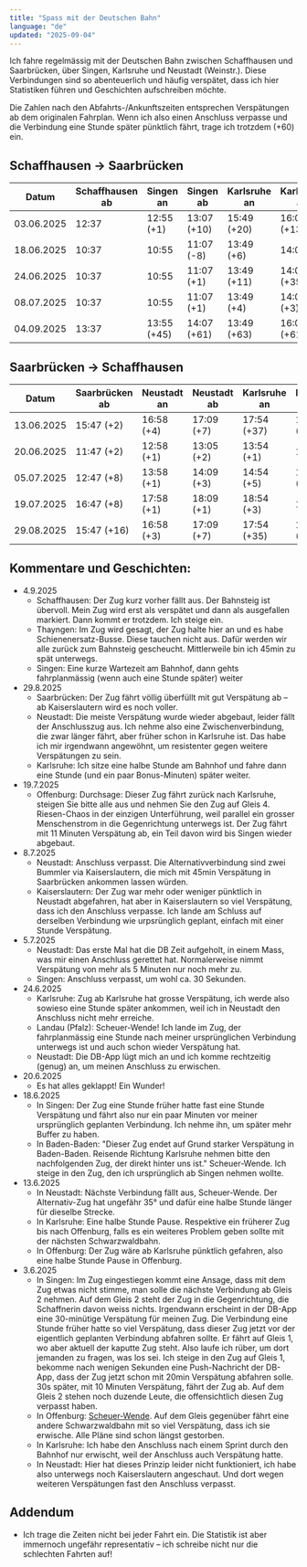 ```yaml
---
title: "Spass mit der Deutschen Bahn"
language: "de"
updated: "2025-09-04"
---
```


Ich fahre regelmässig mit der Deutschen Bahn zwischen Schaffhausen und Saarbrücken, über Singen, Karlsruhe und Neustadt (Weinstr.). Diese Verbindungen sind so abenteuerlich und häufig verspätet, dass ich hier Statistiken führen und Geschichten aufschreiben möchte.

Die Zahlen nach den Abfahrts-/Ankunftszeiten entsprechen Verspätungen ab dem originalen Fahrplan. Wenn ich also einen Anschluss verpasse und die Verbindung eine Stunde später pünktlich fährt, trage ich trotzdem (+60) ein.

## Schaffhausen -> Saarbrücken

| Datum      | Schaffhausen ab | Singen an   | Singen ab   | Karlsruhe an | Karlsruhe ab | Neustadt an | Neustadt ab | Saarbrücken an |
|------------|-----------------|-------------|-------------|--------------|--------------|-------------|-------------|----------------|
| 03.06.2025 | 12:37           | 12:55 (+1)  | 13:07 (+10) | 15:49 (+20)  | 16:01 (+13)  | 16:51 (+18) | 17:00 (+26) | 18:15 (+43)    |
| 18.06.2025 | 10:37           | 10:55       | 11:07 (-8)  | 13:49 (+6)   | 14:05        | 14:51 (+2)  | 15:00 (+1)  | 16:15          |
| 24.06.2025 | 10:37           | 10:55       | 11:07 (+1)  | 13:49 (+11)  | 14:05 (+35)  | 14:51 (+66) | 15:00 (+63) | 16:15 (+60)    |
| 08.07.2025 | 10:37           | 10:55       | 11:07 (+1)  | 13:49 (+4)   | 14:05 (+3)   | 14:51 (+15) | 15:00 (+32) | 16:15 (+60)    |
| 04.09.2025 | 13:37           | 13:55 (+45) | 14:07 (+61) | 13:49 (+63)  | 16:05 (+61)  | 16:51 (+61) | 17:00 (+70) | 18:15 (+60)    |

## Saarbrücken -> Schaffhausen

| Datum      | Saarbrücken ab | Neustadt an | Neustadt ab | Karlsruhe an | Karlsruhe ab | Singen an   | Singen ab   | Schaffhausen an |
|------------|----------------|-------------|-------------|--------------|--------------|-------------|-------------|-----------------|
| 13.06.2025 | 15:47 (+2)     | 16:58 (+4)  | 17:09 (+7)  | 17:54 (+37)  | 18:10 (+29)  | 20:50 (+62) | 21:06 (+60) | 21:24 (+60)     |
| 20.06.2025 | 11:47 (+2)     | 12:58 (+1)  | 13:05 (+2)  | 13:54 (+1)   | 14:07        | 16:50       | 17:06       | 17:24           |
| 05.07.2025 | 12:47 (+8)     | 13:58 (+1)  | 14:09 (+3)  | 14:54 (+5)   | 15:07 (+16)  | 17:50 (+16) | 18:06 (+30) | 18:24 (+30)     |
| 19.07.2025 | 16:47 (+8)     | 17:58 (+1)  | 18:09 (+1)  | 18:54 (+3)   | 19:07        | 21:50 (+6)  | 22:06       | 22:24           |
| 29.08.2025 | 15:47 (+16)    | 16:58 (+3)  | 17:09 (+7)  | 17:54 (+35)  | 18:10 (+61)  | 20:50 (+65) | 21:06 (+60) | 21:24  (+60)    |


## Kommentare und Geschichten:
- 4.9.2025
  - Schaffhausen: Der Zug kurz vorher fällt aus. Der Bahnsteig ist übervoll. Mein Zug wird erst als verspätet und dann als ausgefallen markiert. Dann kommt er trotzdem. Ich steige ein.
  - Thayngen: Im Zug wird gesagt, der Zug halte hier an und es habe Schienenersatz-Busse. Diese tauchen nicht aus. Dafür werden wir alle zurück zum Bahnsteig gescheucht. Mittlerweile bin ich 45min zu spät unterwegs.
  - Singen: Eine kurze Wartezeit am Bahnhof, dann gehts fahrplanmässig (wenn auch eine Stunde später) weiter
- 29.8.2025
  - Saarbrücken: Der Zug fährt völlig überfüllt mit gut Verspätung ab – ab Kaiserslautern wird es noch voller.
  - Neustadt: Die meiste Verspätung wurde wieder abgebaut, leider fällt der Anschlusszug aus. Ich nehme also eine Zwischenverbindung, die zwar länger fährt, aber früher schon in Karlsruhe ist. Das habe ich mir irgendwann angewöhnt, um resistenter gegen weitere Verspätungen zu sein.
  - Karlsruhe: Ich sitze eine halbe Stunde am Bahnhof und fahre dann eine Stunde (und ein paar Bonus-Minuten) später weiter.
- 19.7.2025
  - Offenburg: Durchsage: Dieser Zug fährt zurück nach Karlsruhe, steigen Sie bitte alle aus und nehmen Sie den Zug auf Gleis 4. Riesen-Chaos in der einzigen Unterführung, weil parallel ein grosser Menschenstrom in die Gegenrichtung unterwegs ist. Der Zug fährt mit 11 Minuten Verspätung ab, ein Teil davon wird bis Singen wieder abgebaut.
- 8.7.2025
  - Neustadt: Anschluss verpasst. Die Alternativverbindung sind zwei Bummler via Kaiserslautern, die mich mit 45min Verspätung in Saarbrücken ankommen lassen würden.
  - Kaiserslautern: Der Zug war mehr oder weniger pünktlich in Neustadt abgefahren, hat aber in Kaiserslautern so viel Verspätung, dass ich den Anschluss verpasse. Ich lande am Schluss auf derselben Verbindung wie urpsrünglich geplant, einfach mit einer Stunde Verspätung.
- 5.7.2025
  - Neustadt: Das erste Mal hat die DB Zeit aufgeholt, in einem Mass, was mir einen Anschluss gerettet hat. Normalerweise nimmt Verspätung von mehr als 5 Minuten nur noch mehr zu.
  - Singen: Anschluss verpasst, um wohl ca. 30 Sekunden.
- 24.6.2025
  - Karlsruhe: Zug ab Karlsruhe hat grosse Verspätung, ich werde also sowieso eine Stunde später ankommen, weil ich in Neustadt den Anschluss nicht mehr erreiche.
  - Landau (Pfalz): Scheuer-Wende! Ich lande im Zug, der fahrplanmässig eine Stunde nach meiner ursprünglichen Verbindung unterwegs ist und auch schon wieder Verspätung hat.
  - Neustadt: Die DB-App lügt mich an und ich komme rechtzeitig (genug) an, um meinen Anschluss zu erwischen.
- 20.6.2025
  - Es hat alles geklappt! Ein Wunder!
- 18.6.2025
  - In Singen: Der Zug eine Stunde früher hatte fast eine Stunde Verspätung und fährt also nur ein paar Minuten vor meiner ursprünglich geplanten Verbindung. Ich nehme ihn, um später mehr Buffer zu haben.
  - In Baden-Baden: "Dieser Zug endet auf Grund starker Verspätung in Baden-Baden. Reisende Richtung Karlsruhe nehmen bitte den nachfolgenden Zug, der direkt hinter uns ist." Scheuer-Wende. Ich steige in den Zug, den ich ursprünglich ab Singen nehmen wollte.
- 13.6.2025
  - In Neustadt: Nächste Verbindung fällt aus, Scheuer-Wende. Der Alternativ-Zug hat ungefähr 35° und dafür eine halbe Stunde länger für dieselbe Strecke.
  - In Karlsruhe: Eine halbe Stunde Pause. Respektive ein früherer Zug bis nach Offenburg, falls es ein weiteres Problem geben sollte mit der nächsten Schwarzwaldbahn.
  - In Offenburg: Der Zug wäre ab Karlsruhe pünktlich gefahren, also eine halbe Stunde Pause in Offenburg.
- 3.6.2025
  - In Singen: Im Zug eingestiegen kommt eine Ansage, dass mit dem Zug etwas nicht stimme, man solle die nächste Verbindung ab Gleis 2 nehmen. Auf dem Gleis 2 steht der Zug in die Gegenrichtung, die Schaffnerin davon weiss nichts. Irgendwann erscheint in der DB-App eine 30-minütige Verspätung für meinen Zug. Die Verbindung eine Stunde früher hatte so viel Verspätung, dass dieser Zug jetzt vor der eigentlich geplanten Verbindung abfahren sollte. Er fährt auf Gleis 1, wo aber aktuell der kaputte Zug steht. Also laufe ich rüber, um dort jemanden zu fragen, was los sei. Ich steige in den Zug auf Gleis 1, bekomme nach wenigen Sekunden eine Push-Nachricht der DB-App, dass der Zug jetzt schon mit 20min Verspätung abfahren solle. 30s später, mit 10 Minuten Verspätung, fährt der Zug ab. Auf dem Gleis 2 stehen noch duzende Leute, die offensichtlich diesen Zug verpasst haben.
  - In Offenburg: [Scheuer-Wende](https://media.ccc.de/v/36c3-10652-bahnmining_-_punktlichkeit_ist_eine_zier). Auf dem Gleis gegenüber fährt eine andere Schwarzwaldbahn mit so viel Verspätung, dass ich sie erwische. Alle Pläne sind schon längst gestorben.
  - In Karlsruhe: Ich habe den Anschluss nach einem Sprint durch den Bahnhof nur erwischt, weil der Anschluss auch Verspätung hatte.
  - In Neustadt: Hier hat dieses Prinzip leider nicht funktioniert, ich habe also unterwegs noch Kaiserslautern angeschaut. Und dort wegen weiteren Verspätungen fast den Anschluss verpasst.

## Addendum
- Ich trage die Zeiten nicht bei jeder Fahrt ein. Die Statistik ist aber immernoch ungefähr representativ – ich schreibe nicht nur die schlechten Fahrten auf!